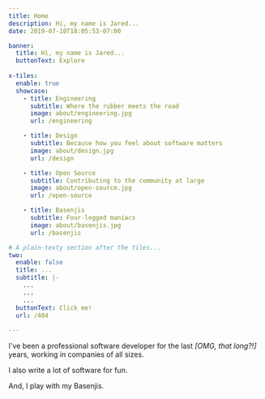 ```yaml
---
title: Home
description: Hi, my name is Jared...
date: 2019-07-10T18:05:53-07:00

banner:
  title: Hi, my name is Jared...
  buttonText: Explore
  
x-tiles:
  enable: true
  showcase:
    - title: Engineering
      subtitle: Where the rubber meets the road
      image: about/engineering.jpg 
      url: /engineering

    - title: Design
      subtitle: Because how you feel about software matters
      image: about/design.jpg
      url: /design

    - title: Open Source
      subtitle: Contributing to the community at large
      image: about/open-source.jpg
      url: /open-source

    - title: Basenjis
      subtitle: Four-legged maniacs
      image: about/basenjis.jpg
      url: /basenjis

# A plain-texty section after the tiles...
two:
  enable: false
  title: ...
  subtitle: |-
    ...
    ...
    ...
  buttonText: Click me!
  url: /404
  
---
```


I've been a professional software developer for the last _[OMG, that long?!]_ years, working in companies of all sizes.
 
I also write a lot of software for fun.
 
And, I play with my Basenjis.